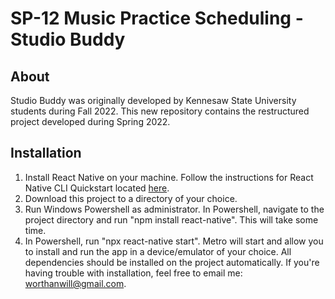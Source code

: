 # SP-12 Music Practice Scheduling - Studio Buddy
## About
Studio Buddy was originally developed by Kennesaw State University students during Fall 2022. This new repository contains the restructured project developed during Spring 2022.
## Installation
1. Install React Native on your machine. Follow the instructions for React Native CLI Quickstart located [here](https://reactnative.dev/docs/environment-setup).
2. Download this project to a directory of your choice.
3. Run Windows Powershell as administrator. In Powershell, navigate to the project directory and run "npm install react-native". This will take some time.
4. In Powershell, run "npx react-native start". Metro will start and allow you to install and run the app in a device/emulator of your choice.
All dependencies should be installed on the project automatically. If you're having trouble with installation, feel free to email me: worthanwill@gmail.com.
